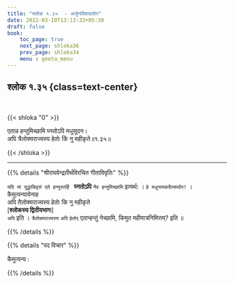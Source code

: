 ```yaml
---
title: "श्लोक १.३५  - अर्जुनविशादयोग"
date: 2022-03-10T13:13:33+05:30
draft: false
book:
    toc_page: true
    next_page: shloka36
    prev_page: shloka34
    menu : geeta_menu
---
```




## श्लोक १.३५ {class=text-center}

<br/>

{{< shloka  "0"  >}}

एतान्न हन्तुमिच्छामि घ्नतोऽपि मधुसूदन।  
अपि त्रैलोक्यराज्यस्य हेतोः किं नु महीकृते॥१.३५॥

{{< /shloka >}}

---


{{% details "श्रीराघवेन्द्रतीर्थविरचित गीताविवृतिः" %}}

`यदि मां युद्धान्निवृत्तं एते हन्युस्तर्हि `  **घ्नतोऽपि** `नैव हन्तुमिच्छामि` इत्यर्थ: । `हे मधुनामकदैत्यमर्दन!` ।  
कैमुत्यन्यायेनाह  
अपि तैलोक्यराज्यस्य हेतोः कि नु महीकृते   
[**श्लोकस्य द्वितीयभागः**]  
`अपि` इति । `त्रैलोक्यराज्यस्य` `अपि` `हेतोर्‌` एतान्हन्तुं
नेच्छामि, किमुत महीमात्रनिमित्तम्‌? इति ॥

{{% /details %}}


{{% details "पद विचार" %}}

कैमुत्यन्य :

{{% /details %}}
